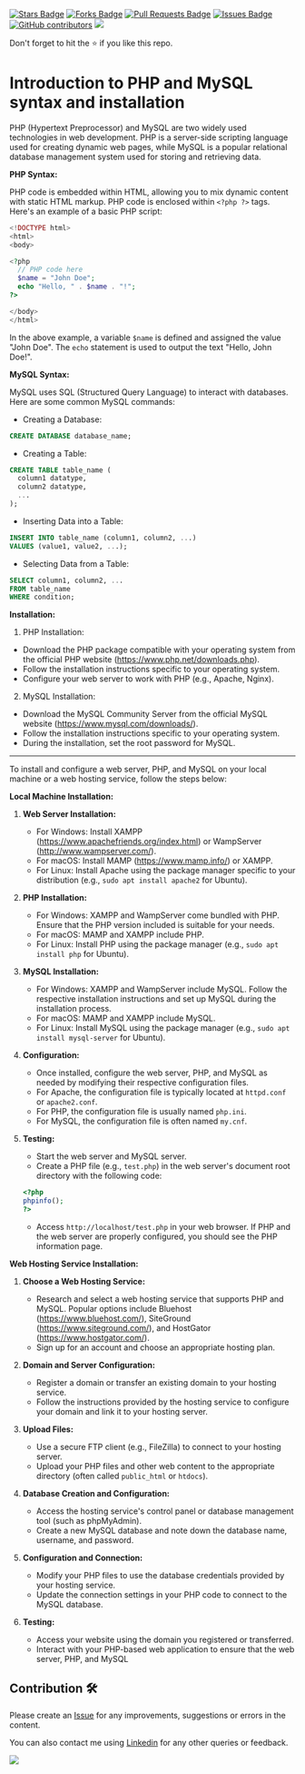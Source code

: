 <a href="https://github.com/drshahizan/learn-php/stargazers"><img src="https://img.shields.io/github/stars/drshahizan/learn-php" alt="Stars Badge"/></a>
<a href="https://github.com/drshahizan/learn-php/network/members"><img src="https://img.shields.io/github/forks/drshahizan/learn-php" alt="Forks Badge"/></a>
<a href="https://github.com/drshahizan/learn-php/pulls"><img src="https://img.shields.io/github/issues-pr/drshahizan/learn-php" alt="Pull Requests Badge"/></a>
<a href="https://github.com/drshahizan/learn-php/issues"><img src="https://img.shields.io/github/issues/drshahizan/learn-php" alt="Issues Badge"/></a>
<a href="https://github.com/drshahizan/learn-php/graphs/contributors"><img alt="GitHub contributors" src="https://img.shields.io/github/contributors/drshahizan/learn-php?color=2b9348"></a>
![](https://visitor-badge.glitch.me/badge?page_id=drshahizan/learn-php)

Don't forget to hit the :star: if you like this repo.

# Introduction to PHP and MySQL syntax and installation

PHP (Hypertext Preprocessor) and MySQL are two widely used technologies in web development. PHP is a server-side scripting language used for creating dynamic web pages, while MySQL is a popular relational database management system used for storing and retrieving data.

**PHP Syntax:**

PHP code is embedded within HTML, allowing you to mix dynamic content with static HTML markup. PHP code is enclosed within `<?php ?>` tags. Here's an example of a basic PHP script:

```php
<!DOCTYPE html>
<html>
<body>

<?php
  // PHP code here
  $name = "John Doe";
  echo "Hello, " . $name . "!";
?>

</body>
</html>
```

In the above example, a variable `$name` is defined and assigned the value "John Doe". The `echo` statement is used to output the text "Hello, John Doe!".

**MySQL Syntax:**

MySQL uses SQL (Structured Query Language) to interact with databases. Here are some common MySQL commands:

- Creating a Database:
```sql
CREATE DATABASE database_name;
```

- Creating a Table:
```sql
CREATE TABLE table_name (
  column1 datatype,
  column2 datatype,
  ...
);
```

- Inserting Data into a Table:
```sql
INSERT INTO table_name (column1, column2, ...)
VALUES (value1, value2, ...);
```

- Selecting Data from a Table:
```sql
SELECT column1, column2, ...
FROM table_name
WHERE condition;
```

**Installation:**

1. PHP Installation:
- Download the PHP package compatible with your operating system from the official PHP website (https://www.php.net/downloads.php).
- Follow the installation instructions specific to your operating system.
- Configure your web server to work with PHP (e.g., Apache, Nginx).

2. MySQL Installation:
- Download the MySQL Community Server from the official MySQL website (https://www.mysql.com/downloads/).
- Follow the installation instructions specific to your operating system.
- During the installation, set the root password for MySQL.

---
To install and configure a web server, PHP, and MySQL on your local machine or a web hosting service, follow the steps below:

**Local Machine Installation:**

1. **Web Server Installation:**
   - For Windows: Install XAMPP (https://www.apachefriends.org/index.html) or WampServer (http://www.wampserver.com/).
   - For macOS: Install MAMP (https://www.mamp.info/) or XAMPP.
   - For Linux: Install Apache using the package manager specific to your distribution (e.g., `sudo apt install apache2` for Ubuntu).

2. **PHP Installation:**
   - For Windows: XAMPP and WampServer come bundled with PHP. Ensure that the PHP version included is suitable for your needs.
   - For macOS: MAMP and XAMPP include PHP.
   - For Linux: Install PHP using the package manager (e.g., `sudo apt install php` for Ubuntu).

3. **MySQL Installation:**
   - For Windows: XAMPP and WampServer include MySQL. Follow the respective installation instructions and set up MySQL during the installation process.
   - For macOS: MAMP and XAMPP include MySQL.
   - For Linux: Install MySQL using the package manager (e.g., `sudo apt install mysql-server` for Ubuntu).

4. **Configuration:**
   - Once installed, configure the web server, PHP, and MySQL as needed by modifying their respective configuration files.
   - For Apache, the configuration file is typically located at `httpd.conf` or `apache2.conf`.
   - For PHP, the configuration file is usually named `php.ini`.
   - For MySQL, the configuration file is often named `my.cnf`.

5. **Testing:**
   - Start the web server and MySQL server.
   - Create a PHP file (e.g., `test.php`) in the web server's document root directory with the following code:

   ```php
   <?php
   phpinfo();
   ?>
   ```

   - Access `http://localhost/test.php` in your web browser. If PHP and the web server are properly configured, you should see the PHP information page.

**Web Hosting Service Installation:**

1. **Choose a Web Hosting Service:**
   - Research and select a web hosting service that supports PHP and MySQL. Popular options include Bluehost (https://www.bluehost.com/), SiteGround (https://www.siteground.com/), and HostGator (https://www.hostgator.com/).
   - Sign up for an account and choose an appropriate hosting plan.

2. **Domain and Server Configuration:**
   - Register a domain or transfer an existing domain to your hosting service.
   - Follow the instructions provided by the hosting service to configure your domain and link it to your hosting server.

3. **Upload Files:**
   - Use a secure FTP client (e.g., FileZilla) to connect to your hosting server.
   - Upload your PHP files and other web content to the appropriate directory (often called `public_html` or `htdocs`).

4. **Database Creation and Configuration:**
   - Access the hosting service's control panel or database management tool (such as phpMyAdmin).
   - Create a new MySQL database and note down the database name, username, and password.

5. **Configuration and Connection:**
   - Modify your PHP files to use the database credentials provided by your hosting service.
   - Update the connection settings in your PHP code to connect to the MySQL database.

6. **Testing:**
   - Access your website using the domain you registered or transferred.
   - Interact with your PHP-based web application to ensure that the web server, PHP, and MySQL

## Contribution 🛠️
Please create an [Issue](https://github.com/drshahizan/learn-php/issues) for any improvements, suggestions or errors in the content.

You can also contact me using [Linkedin](https://www.linkedin.com/in/drshahizan/) for any other queries or feedback.

![](https://visitor-badge.glitch.me/badge?page_id=drshahizan)
